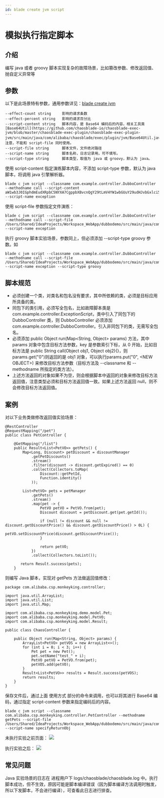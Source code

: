 ```yaml
---
id: blade create jvm script
---
```


# 模拟执行指定脚本
## 介绍
编写 java 或者 groovy 脚本实现复杂的故障场景，比如篡改参数、修改返回值、抛自定义异常等

## 参数
以下是此场景特有参数，通用参数详见：[blade create jvm](blade_create_jvm.md)
```
--effect-count string     影响的请求条数
--effect-percent string   影响的请求百分比
--script-content string   脚本内容，是 Base64 编码后的内容，相关工具类 [Base64Util](https://github.com/chaosblade-io/chaosblade-exec-jvm/blob/master/chaosblade-exec-plugin/chaosblade-exec-plugin-jvm/src/main/java/com/alibaba/chaosblade/exec/plugin/jvm/Base64Util.java)。注意，不能和 script-file 同时使用。
--script-file string      脚本文件，文件绝对路径
--script-name string      脚本名称，日志记录用，可不填写。
--script-type string      脚本类型，取值为 java 或 groovy，默认为 java。
```

使用 script-content 指定演练脚本内容，不添加 script-type 参数，默认为 java 脚本，将调用 java 引擎解析器。
```
blade c jvm script --classname com.example.controller.DubboController --methodname call --script-content aW1wb3J0IGphdmEudXRpbC5NYXA7CgppbXBvcnQgY29tLmV4YW1wbGUuY29udHJvbGxlci5DdXN0b21FeGNlcHRpb247CgovKioKICogQGF1dGhvciBDaGFuZ2p1biBYaWFvCiAqLwpwdWJsaWMgY2xhc3MgRXhjZXB0aW9uU2NyaXB0IHsKICAgIHB1YmxpYyBPYmplY3QgcnVuKE1hcDxTdHJpbmcsIE9iamVjdD4gcGFyYW1zKSB0aHJvd3MgQ3VzdG9tRXhjZXB0aW9uIHsKICAgICAgICBwYXJhbXMucHV0KCIxIiwgMTExTCk7CiAgICAgICAgLy9yZXR1cm4gIk1vY2sgVmFsdWUiOwogICAgICAgIC8vdGhyb3cgbmV3IEN1c3RvbUV4Y2VwdGlvbigiaGVsbG8iKTsKICAgICAgICByZXR1cm4gbnVsbDsKICAgIH0KfQo=  --script-name exception
```

使用 script-file 参数指定文件演练：
```
blade c jvm script --classname com.example.controller.DubboController --methodname call --script-file /Users/Shared/IdeaProjects/Workspace_WebApp/dubbodemo/src/main/java/com/example/controller/ExceptionScript.java --script-name exception
```

执行 groovy 脚本实验场景，参数同上，但必须添加 --script-type groovy 参数。如
```
blade c jvm script --classname com.example.controller.DubboController --methodname call --script-file /Users/Shared/IdeaProjects/Workspace_WebApp/dubbodemo/src/main/java/com/example/controller/GroovyScript.groovy --script-name exception --script-type groovy 
```
## 脚本规范
* 必须创建一个类，对类名和包名没有要求，其中所依赖的类，必须是目标应用所具备的类。
* 同包下的类引用，必须写全包名，比如故障脚本类是 com.example.controller.ExceptionScript，类中引入了同包下的 DubboController 类，则 DubboController 必须添加 com.example.controller.DubboController。引入非同包下的类，无需写全包名。
* 必须添加 public Object run(Map\<String, Object\> params) 方法，其中 params 对象中包含目标方法参数，key 是参数索引下标，从 0 开始，比如目标方法是 public String call(Object obj1, Object obj2){}，则 params.get("0")则返回的是 obj1 对象，可以执行params.put("0", \<NEW OBJECT\>) 来修改目标方法参数（目标方法及 --classname 和 --methodname 所指定的类方法）。
* 上述方法返回的对象如果不为空，则会根据脚本中返回的对象来修改目标方法返回值，注意类型必须和目标方法返回值一致。如果上述方法返回 null，则不会修改目标方法返回值。

## 案例
对以下业务类做修改返回值实验场景：
```
@RestController
@RequestMapping("/pet")
public class PetController {

    @GetMapping("/list")
    public Result<List<PetVO>> getPets() {
        Map<Long, Discount> petDiscount = discountManager
            .getPetDiscounts()
            .stream()
            .filter(discount -> discount.getExpired() == 0)
            .collect(Collectors.toMap(
                Discount::getPetId,
                Function.identity()
            ));

        List<PetVO> pets = petManager
            .getPets()
            .stream()
            .map(pet -> {
                PetVO petVO = PetVO.from(pet);
                Discount discount = petDiscount.get(pet.getId());

                if (null != discount && null != discount.getDiscountPrice() && discount.getDiscountPrice() > 0L) {
                    petVO.setDiscountPrice(discount.getDiscountPrice());
                }

                return petVO;
            })
            .collect(Collectors.toList());

       return Result.success(pets);
    }
```

则编写 Java 脚本，实现对 getPets 方法做返回值修改：
```
package com.alibaba.csp.monkeyking.controller;

import java.util.ArrayList;
import java.util.List;
import java.util.Map;

import com.alibaba.csp.monkeyking.demo.model.Pet;
import com.alibaba.csp.monkeyking.model.PetVO;
import com.alibaba.csp.monkeyking.model.Result;

public class ChaosController {

    public Object run(Map<String, Object> params) {
        ArrayList<PetVO> petVOS = new ArrayList<>();
        for (int i = 0; i < 3; i++) {
            Pet pet = new Pet();
            pet.setName("test_" + i);
            PetVO petVO = PetVO.from(pet);
            petVOS.add(petVO);
        }
        Result<List<PetVO>> results = Result.success(petVOS);
        return results;
    }
}
```
保存文件后，通过上面 使用方式 部分的命令来调用，也可以将其进行 Base64 编码，通过指定 script-content 参数来指定编码后的内容。
```
blade c jvm script --classname com.alibaba.csp.monkeyking.controller.PetController --methodname getPets --script-file /Users/Shared/IdeaProjects/Workspace_WebApp/dubbodemo/src/main/java/com/alibaba/csp/monkeyking/controller/ChaosController --script-name specifyReturnObj
```

未执行实验之前页面：
![](/img/doc-image/15758728282313/15758787601720.jpg)

执行实验之后：
![](/img/doc-image/15758728282313/15758787719162.jpg)


## 常见问题
Java 实验场景的日志在 进程用户下 logs/chaosblade/chaosblade.log 中。执行脚本成功，但不生效，原因可能是脚本编译错误（因为脚本编译方法调用时触发，所以下发脚本，不会进行编译），可查看此日志进行排查。